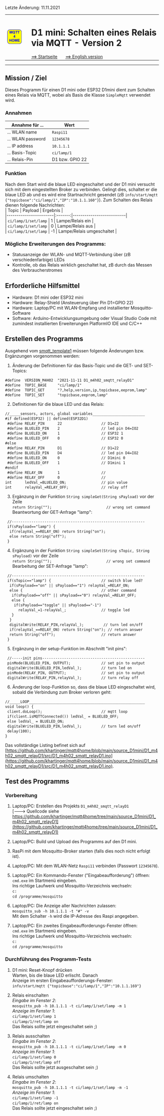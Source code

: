 Letzte &Auml;nderung: 11.11.2021   
<table><tr><td><img src="logo/mqtt4home_96.png"></img></td><td>&nbsp;</td><td>
<h1>D1 mini: Schalten eines Relais via MQTT - Version 2</h1>
<a href="../LIESMICH.md">==> Startseite</a> &nbsp; &nbsp; &nbsp; 
<a href="m4h203_D1smqttRelayD1_e.md">==> English version</a> &nbsp; &nbsp; &nbsp; 
</td></tr></table><hr>

## Mission / Ziel
Dieses Programm f&uuml;r einen D1 mini oder ESP32 D1mini dient zum Schalten eines Relais via MQTT, wobei als Basis die Klasse `SimpleMqtt` verwendet wird.   
### Annahmen
| Annahme f&uuml;r ...             | Wert            |   
| --------------------------- | --------------- |   
| ... WLAN name               | `Raspi11`       |   
| ... WLAN password &nbsp;    | `12345678`      |   
| ... IP address              | `10.1.1.1`      |   
| ... Basis-Topic             | `ci/lamp/1`     |   
| ... Relais-Pin              | D1 bzw. GPIO 22 |   
   
### Funktion
Nach dem Start wird die blaue LED eingeschaltet und der D1 mini versucht sich mit dem eingestellten Broker zu verbinden. Gelingt dies, schaltet er die blaue LED ab und es wird eine Startnachricht gesendet (zB `info/start/mqtt {"topicbase":"ci/lamp/1","IP":"10.1.1.160"}`). Zum Schalten des Relais dienen folgende Nachrichten:   
| Topic                  | Payload | Ergebnis                  |   
|------------------------|:-------:|---------------------------|   
| `ci/lamp/1/set/lamp`   |    1    | Lampe/Relais ein          |   
| `ci/lamp/1/set/lamp`   |    0    | Lampe/Relais aus          |   
| `ci/lamp/1/set/lamp`   |   -1    | Lampe/Relais umgeschaltet |   

### M&ouml;gliche Erweiterungen des Programms:
* Statusanzeige der WLAN- und MQTT-Verbindung &uuml;ber (zB verschiedenfarbige) LEDs
* Kontrolle, ob das Relais wirklich geschaltet hat, zB durch das Messen des Verbraucherstromes

## Erforderliche Hilfsmittel
* Hardware: D1 mini oder ESP32 mini
* Hardware: Relay-Shield (Ansteuerung &uuml;ber Pin D1=GPIO 22)
* Hardware: Laptop/PC mit WLAN-Empfang und installierter Mosquitto-Software
* Software: Arduino-Entwicklungsumgebung oder Visual Studio Code mit zumindest installierten Erweiterungen PlatformIO IDE und C/C++

## Erstellen des Programms
Ausgehend vom [smqtt_template1](https://github.com/khartinger/mqtt4home/blob/main/source_D1mini/D1_m4h01_smqtt_template1/D1_m4h01_smqtt_template1.ino) m&uuml;ssen folgende &Auml;nderungen bzw. Erg&auml;nzungen vorgenommen werden:   
1. &Auml;nderung der Definitionen f&uuml;r das Basis-Topic und die GET- und SET-Topics:   
```   
#define  VERSION_M4H02  "2021-11-11 D1_m4h02_smqtt_relayD1"
#define  TOPIC_BASE     "ci/lamp/1"
#define  TOPIC_GET      "?,help,version,ip,topicbase,eeprom,lamp"
#define  TOPIC_SET      "topicbase,eeprom,lamp"
```   
   
2. Definitionen f&uuml;r die blaue LED und das Relais:   
```   
//_____sensors, actors, global variables________________________
#if defined(ESP32) || defined(ESP32D1)
 #define RELAY_PIN      22                  // D1=22
 #define BLUELED_PIN    2                   // led pin D4=IO2
 #define BLUELED_ON     1                   // ESP32 1
 #define BLUELED_OFF    0                   // ESP32 0
#else
 #define RELAY_PIN      D1                  // D1=22
 #define BLUELED_PIN    D4                  // led pin D4=IO2
 #define BLUELED_ON     0                   // D1mini 0
 #define BLUELED_OFF    1                   // D1mini 1
#endif
 #define RELAY_ON       1                   //
 #define RELAY_OFF      0                   //
int      ledVal_=BLUELED_ON;                // pin value
int      relayVal_=RELAY_OFF;               // relay off
```   
   
3. Erg&auml;nzung in der Funktion `String simpleGet(String sPayload)` vor der Zeile    
`return String("");                         // wrong set command`   
   Beantwortung der GET-Anfrage "lamp":   
```   
 //-------------------------------------------------------------
 if(sPayload=="lamp") {
  if(relayVal_==RELAY_ON) return String("on"); 
  else return String("off"); 
 }
```   
   
4. Erg&auml;nzung in der Funktion `String simpleSet(String sTopic, String sPayload)` vor der Zeile    
`return String("");                         // wrong set command`   
   Bearbeitung der SET-Anfrage "lamp":   
```   
 //-------------------------------------------------------------
 if(sTopic=="lamp") {                       // switch blue led?
  if(sPayload=="on" || sPayload=="1") relayVal_=RELAY_ON;
  else {                                    // other command
   if(sPayload=="off" || sPayload=="0") relayVal_=RELAY_OFF;
   else {
    if(sPayload=="toggle" || sPayload=="-1")
      relayVal_=1-relayVal_;                // toggle led
   }
  }
  digitalWrite(RELAY_PIN,relayVal_);         // turn led on/off
  if(relayVal_==RELAY_ON) return String("on"); // return answer
  return String("off");                     // return answer
 }
```   

5. Erg&auml;nzung in der setup-Funktion im Abschnitt "init pins":   
```   
 //-----init pins-----------------------------------------------
 pinMode(BLUELED_PIN, OUTPUT);              // set pin to output
 digitalWrite(BLUELED_PIN,ledVal_);         // turn led on
 pinMode(RELAY_PIN, OUTPUT);                // set pin to output
 digitalWrite(RELAY_PIN,relayVal_);         // turn relay off
```   

6. &Auml;nderung der loop-Funktion so, dass die blaue LED eingeschaltet wird, sobald die Verbindung zum Broker verloren geht:   
```   
//_____LOOP_____________________________________________________
void loop() {
 client.doLoop();                           // mqtt loop
 if(client.isMQTTConnected()) ledVal_ = BLUELED_OFF;
 else ledVal_ = BLUELED_ON;
 digitalWrite(BLUELED_PIN,ledVal_);         // turn led on/off
 delay(100);
}
```   

Das vollst&auml;ndige Listing befinet sich auf [https://github.com/khartinger/mqtt4home/blob/main/source_D1mini/D1_m4h02_smqtt_relayD1/src/D1_m4h02_smqtt_relayD1.ino](https://github.com/khartinger/mqtt4home/blob/main/source_D1mini/D1_m4h02_smqtt_relayD1/src/D1_m4h02_smqtt_relayD1.ino).

## Test des Programms
### Vorbereitung
1. Laptop/PC: Erstellen des Projekts `D1_m4h02_smqtt_relayD1`   
[---> Quellcode siehe https://github.com/khartinger/mqtt4home/tree/main/source_D1mini/D1_m4h02_smqtt_relayD1](https://github.com/khartinger/mqtt4home/tree/main/source_D1mini/D1_m4h02_smqtt_relayD1)

2. Laptop/PC: Build und Upload des Programms auf den D1 mini.   

3. RasPi mit dem Mosquitto-Broker starten (falls dies noch nicht erfolgt ist).   

4. Laptop/PC: Mit dem WLAN-Netz `Raspi11` verbinden (Passwort `12345678`).   

5. Laptop/PC: Ein Kommando-Fenster ("Eingabeaufforderung") &ouml;ffnen:   
`cmd.exe`
im Startmen&uuml; eingeben.   
Ins richtige Laufwerk und Mosquitto-Verzeichnis wechseln:   
`c:`   
`cd /programme/mosquitto`

6. Laptop/PC: Die Anzeige aller Nachrichten zulassen:   
`mosquitto_sub -h 10.1.1.1 -t "#" -v`   
Mit dem Schalter `-h` wird die IP-Adresse des Raspi angegeben.   

7. Laptop/PC: Ein zweites Eingabeaufforderungs-Fenster &ouml;ffnen:   
`cmd.exe`
im Startmen&uuml; eingeben.   
Ins richtige Laufwerk und Mosquitto-Verzeichnis wechseln:   
`c:`   
`cd /programme/mosquitto`

### Durchf&uuml;hrung des Programm-Tests
1. D1 mini: Reset-Knopf dr&uuml;cken   
   Warten, bis die blaue LED erlischt. Danach   
   Anzeige im ersten Eingabeaufforderungs-Fenster:   
   `info/start/mqtt {"topicbase":"ci/lamp/1","IP":"10.1.1.169"}`   

2. Relais einschalten   
   _Eingabe im Fenster 2_:   
   `mosquitto_pub -h 10.1.1.1 -t ci/lamp/1/set/lamp -m 1`   
   _Anzeige im Fenster 1_:   
   `ci/lamp/1/set/lamp 1`   
   `ci/lamp/1/ret/lamp on`   
   Das Relais sollte jetzt eingeschaltet sein ;)   

3. Relais ausschalten   
   _Eingabe im Fenster 2_:   
   `mosquitto_pub -h 10.1.1.1 -t ci/lamp/1/set/lamp -m 0`   
   _Anzeige im Fenster 1_:   
   `ci/lamp/1/set/lamp 0`   
   `ci/lamp/1/ret/lamp off`   
   Das Relais sollte jetzt ausgeschaltet sein ;)   

4. Relais umschalten   
   _Eingabe im Fenster 2_:   
   `mosquitto_pub -h 10.1.1.1 -t ci/lamp/1/set/lamp -m -1`   
   _Anzeige im Fenster 1_:   
   `ci/lamp/1/set/lamp -1`   
   `ci/lamp/1/ret/lamp on`   
   Das Relais sollte jetzt eingeschaltet sein ;)   
